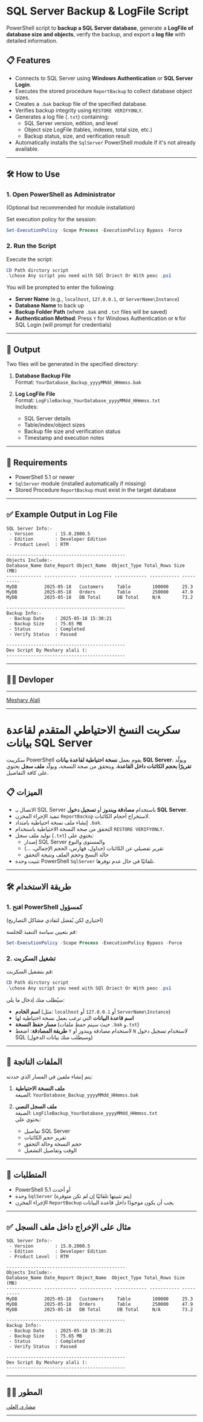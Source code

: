 # SQL Server Backup & LogFile Script

PowerShell script to **backup a SQL Server database**, generate a **LogFile of database size and objects**, verify the backup, and export a **log file** with detailed information.

## 📋 Features

- Connects to SQL Server using **Windows Authentication** or **SQL Server Login**.
- Executes the stored procedure `ReportBackup` to collect database object sizes.
- Creates a `.bak` backup file of the specified database.
- Verifies backup integrity using `RESTORE VERIFYONLY`.
- Generates a log file (`.txt`) containing:
  - SQL Server version, edition, and level
  - Object size LogFile (tables, indexes, total size, etc.)
  - Backup status, size, and verification result
- Automatically installs the `SqlServer` PowerShell module if it's not already available.

---

## 🛠️ How to Use

### 1. Open PowerShell as Administrator

(Optional but recommended for module installation)

Set execution policy for the session:

```powershell
Set-ExecutionPolicy -Scope Process -ExecutionPolicy Bypass -Force
```

### 2. Run the Script

Execute the script:

```powershell
CD Path dirctory script
.\chose Any script you need with SQl Driect Or With peoc .ps1
```

You will be prompted to enter the following:

- **Server Name** (e.g., `localhost`, `127.0.0.1`, or `ServerName\Instance`)
- **Database Name** to back up
- **Backup Folder Path** (where `.bak` and `.txt` files will be saved)
- **Authentication Method**: Press `Y` for Windows Authentication or `N` for SQL Login (will prompt for credentials)

---

## 📄 Output

Two files will be generated in the specified directory:

1. **Database Backup File**  
   Format: `YourDatabase_Backup_yyyyMMdd_HHmmss.bak`

2. **Log LogFile File**  
   Format: `LogFileBackup_YourDatabase_yyyyMMdd_HHmmss.txt`  
   Includes:
   - SQL Server details
   - Table/index/object sizes
   - Backup file size and verification status
   - Timestamp and execution notes

---

## 📌 Requirements

- PowerShell 5.1 or newer
- `SqlServer` module (installed automatically if missing)
- Stored Procedure `ReportBackup` must exist in the target database  


---

## ✅ Example Output in Log File

```text
SQL Server Info:-
 - Version        : 15.0.2000.5
 - Edition        : Developer Edition
 - Product Level  : RTM

--------------------------------------------
Objects Include:-
Database_Name Date_Report Object_Name  Object_Type Total_Rows Size (MB)
------------- ------------ ------------ ------------ ----------- ----------
MyDB          2025-05-18   Customers     Table        100000     25.3
MyDB          2025-05-18   Orders        Table        250000     47.9
MyDB          2025-05-18   DB Total      DB Total     N/A        73.2

--------------------------------------------
Backup Info:-
 - Backup Date    : 2025-05-18 15:30:21
 - Backup Size    : 75.65 MB
 - Status         : Completed
 - Verify Status  : Passed

--------------------------------------------
Dev Script By Meshary alali (:
--------------------------------------------
```



---

## 👨‍💻 Devloper

****  

 [Meshary Alali](https://github.com/msalali)

 

---




# سكربت النسخ الاحتياطي المتقدم لقاعدة بيانات SQL Server

سكريبت PowerShell يقوم بعمل **نسخة احتياطية لقاعدة بيانات SQL Server**، ويولّد **تقريرًا بحجم الكائنات داخل القاعدة**، ويتحقق من صحة النسخة، ويولّد **ملف سجل** يحتوي على كافة التفاصيل.

## 📋 الميزات

- الاتصال بـ SQL Server باستخدام **مصادقة ويندوز** أو **تسجيل دخول SQL Server**.
- تنفيذ الإجراء المخزن `ReportBackup` لاستخراج أحجام الكائنات.
- إنشاء ملف نسخة احتياطية بامتداد `.bak`.
- التحقق من صحة النسخة الاحتياطية باستخدام `RESTORE VERIFYONLY`.
- توليد ملف سجل (`.txt`) يحتوي على:
  - إصدار SQL Server والمستوى والنوع
  - تقرير تفصيلي عن الكائنات (جداول، فهارس، الحجم الإجمالي، ...)
  - حالة النسخ وحجم الملف ونتيجة التحقق
- تثبيت وحدة PowerShell `SqlServer` تلقائيًا في حال عدم توفرها.

---

## 🛠️ طريقة الاستخدام

### 1. افتح PowerShell كمسؤول

(اختياري لكن يُفضل لتفادي مشاكل التصاريح)

قم بتعيين سياسة التنفيذ للجلسة:

```powershell
Set-ExecutionPolicy -Scope Process -ExecutionPolicy Bypass -Force
```

### 2. تشغيل السكربت

قم بتشغيل السكربت:

```powershell
CD Path dirctory script
.\chose Any script you need with SQl Driect Or With peoc .ps1

```

سيُطلب منك إدخال ما يلي:

- **اسم الخادم** (مثل: `localhost` أو `127.0.0.1` أو `ServerName\Instance`)
- **اسم قاعدة البيانات** التي ترغب بعمل نسخة احتياطية لها
- **مسار حفظ النسخة** (حيث سيتم حفظ ملفات `.bak` و`.txt`)
- **طريقة المصادقة**: اضغط `Y` لاستخدام مصادقة ويندوز أو `N` لاستخدام تسجيل دخول SQL (وسيطلب منك بيانات الدخول)

---

## 📄 الملفات الناتجة

يتم إنشاء ملفين في المسار الذي حددته:

1. **ملف النسخة الاحتياطية**  
   الصيغة: `YourDatabase_Backup_yyyyMMdd_HHmmss.bak`

2. **ملف السجل النصي**  
   الصيغة: `LogFileBackup_YourDatabase_yyyyMMdd_HHmmss.txt`  
   يحتوي على:
   - تفاصيل SQL Server
   - تقرير حجم الكائنات
   - حجم النسخة وحالة التحقق
   - الوقت وتفاصيل التشغيل

---

## 📌 المتطلبات

- PowerShell 5.1 أو أحدث
- وحدة `SqlServer` (يتم تثبيتها تلقائيًا إن لم تكن متوفرة)
- الإجراء المخزن `ReportBackup` يجب أن يكون موجودًا داخل قاعدة البيانات  

---

## ✅ مثال على الإخراج داخل ملف السجل

```text
SQL Server Info:-
 - Version        : 15.0.2000.5
 - Edition        : Developer Edition
 - Product Level  : RTM

--------------------------------------------
Objects Include:-
Database_Name Date_Report Object_Name  Object_Type Total_Rows Size (MB)
------------- ------------ ------------ ------------ ----------- ----------
MyDB          2025-05-18   Customers     Table        100000     25.3
MyDB          2025-05-18   Orders        Table        250000     47.9
MyDB          2025-05-18   DB Total      DB Total     N/A        73.2

--------------------------------------------
Backup Info:-
 - Backup Date    : 2025-05-18 15:30:21
 - Backup Size    : 75.65 MB
 - Status         : Completed
 - Verify Status  : Passed

--------------------------------------------
Dev Script By Meshary alali (:
--------------------------------------------
```

---

## 👨‍💻 المطور


 [مشاري العلي](https://github.com/msalali)



---




